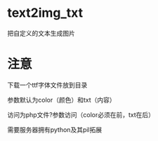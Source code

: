 # text2img_txt
把自定义的文本生成图片

# 注意
下载一个ttf字体文件放到目录

参数默认为color（颜色）和txt（内容）

访问为php文件?参数访问（color必须在前，txt在后）

需要服务器拥有python及其pil拓展
